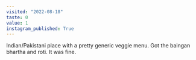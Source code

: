 ```yaml
---
visited: "2022-08-18"
taste: 0
value: 1
instagram_published: True
---
```


Indian/Pakistani place with a pretty generic veggie menu. Got the baingan bhartha and roti. It was fine.
